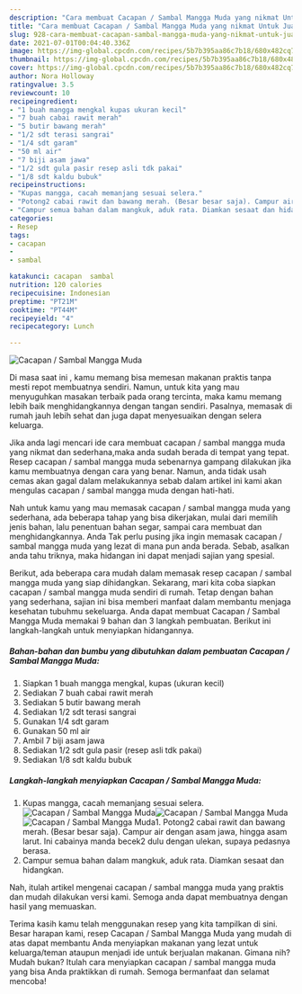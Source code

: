 ```yaml
---
description: "Cara membuat Cacapan / Sambal Mangga Muda yang nikmat Untuk Jualan"
title: "Cara membuat Cacapan / Sambal Mangga Muda yang nikmat Untuk Jualan"
slug: 928-cara-membuat-cacapan-sambal-mangga-muda-yang-nikmat-untuk-jualan
date: 2021-07-01T00:04:40.336Z
image: https://img-global.cpcdn.com/recipes/5b7b395aa86c7b18/680x482cq70/cacapan-sambal-mangga-muda-foto-resep-utama.jpg
thumbnail: https://img-global.cpcdn.com/recipes/5b7b395aa86c7b18/680x482cq70/cacapan-sambal-mangga-muda-foto-resep-utama.jpg
cover: https://img-global.cpcdn.com/recipes/5b7b395aa86c7b18/680x482cq70/cacapan-sambal-mangga-muda-foto-resep-utama.jpg
author: Nora Holloway
ratingvalue: 3.5
reviewcount: 10
recipeingredient:
- "1 buah mangga mengkal kupas ukuran kecil"
- "7 buah cabai rawit merah"
- "5 butir bawang merah"
- "1/2 sdt terasi sangrai"
- "1/4 sdt garam"
- "50 ml air"
- "7 biji asam jawa"
- "1/2 sdt gula pasir resep asli tdk pakai"
- "1/8 sdt kaldu bubuk"
recipeinstructions:
- "Kupas mangga, cacah memanjang sesuai selera."
- "Potong2 cabai rawit dan bawang merah. (Besar besar saja). Campur air dengan asam jawa, hingga asam larut. Ini cabainya manda becek2 dulu dengan ulekan, supaya pedasnya berasa."
- "Campur semua bahan dalam mangkuk, aduk rata. Diamkan sesaat dan hidangkan."
categories:
- Resep
tags:
- cacapan
- 
- sambal

katakunci: cacapan  sambal 
nutrition: 120 calories
recipecuisine: Indonesian
preptime: "PT21M"
cooktime: "PT44M"
recipeyield: "4"
recipecategory: Lunch

---
```



![Cacapan / Sambal Mangga Muda](https://img-global.cpcdn.com/recipes/5b7b395aa86c7b18/680x482cq70/cacapan-sambal-mangga-muda-foto-resep-utama.jpg)

Di masa  saat ini , kamu memang bisa memesan makanan praktis tanpa mesti repot membuatnya sendiri. Namun, untuk kita yang mau menyuguhkan masakan terbaik pada orang tercinta, maka kamu memang lebih baik menghidangkannya dengan tangan sendiri. Pasalnya, memasak di rumah jauh lebih sehat dan juga dapat menyesuaikan dengan selera keluarga.

Jika anda lagi mencari ide cara membuat cacapan / sambal mangga muda yang nikmat dan sederhana,maka anda sudah berada di tempat yang tepat. Resep cacapan / sambal mangga muda  sebenarnya gampang dilakukan jika kamu membuatnya dengan cara yang benar. Namun, anda tidak usah cemas akan gagal dalam melakukannya 
sebab dalam artikel ini kami akan mengulas cacapan / sambal mangga muda dengan hati-hati.  



Nah untuk kamu yang mau memasak cacapan / sambal mangga muda yang sederhana, ada beberapa tahap yang bisa dikerjakan, mulai dari memilih jenis bahan, lalu penentuan bahan segar, sampai cara membuat dan menghidangkannya. Anda Tak perlu pusing jika ingin memasak cacapan / sambal mangga muda yang lezat di mana pun anda berada. Sebab, asalkan anda  tahu triknya, maka hidangan ini dapat menjadi sajian yang spesial.

Berikut, ada beberapa cara mudah dalam memasak resep cacapan / sambal mangga muda yang siap dihidangkan. Sekarang, mari kita coba siapkan cacapan / sambal mangga muda sendiri di rumah. Tetap dengan bahan yang sederhana, sajian ini bisa memberi manfaat dalam membantu menjaga kesehatan tubuhmu sekeluarga. Anda dapat membuat Cacapan / Sambal Mangga Muda memakai 9 bahan dan 3 langkah pembuatan. Berikut ini langkah-langkah untuk menyiapkan hidangannya.

<!--inarticleads1-->

##### Bahan-bahan dan bumbu yang dibutuhkan dalam pembuatan Cacapan / Sambal Mangga Muda:

1. Siapkan 1 buah mangga mengkal, kupas (ukuran kecil)
1. Sediakan 7 buah cabai rawit merah
1. Sediakan 5 butir bawang merah
1. Sediakan 1/2 sdt terasi sangrai
1. Gunakan 1/4 sdt garam
1. Gunakan 50 ml air
1. Ambil 7 biji asam jawa
1. Sediakan 1/2 sdt gula pasir (resep asli tdk pakai)
1. Sediakan 1/8 sdt kaldu bubuk




<!--inarticleads2-->

##### Langkah-langkah menyiapkan Cacapan / Sambal Mangga Muda:

1. Kupas mangga, cacah memanjang sesuai selera.
<img src="https://img-global.cpcdn.com/steps/0d244091785c91e9/160x128cq70/cacapan-sambal-mangga-muda-langkah-memasak-1-foto.jpg" alt="Cacapan / Sambal Mangga Muda"><img src="https://img-global.cpcdn.com/steps/137948299eb1d49f/160x128cq70/cacapan-sambal-mangga-muda-langkah-memasak-1-foto.jpg" alt="Cacapan / Sambal Mangga Muda"><img src="https://img-global.cpcdn.com/steps/aafd3c5c306f869d/160x128cq70/cacapan-sambal-mangga-muda-langkah-memasak-1-foto.jpg" alt="Cacapan / Sambal Mangga Muda">1. Potong2 cabai rawit dan bawang merah. (Besar besar saja). Campur air dengan asam jawa, hingga asam larut. Ini cabainya manda becek2 dulu dengan ulekan, supaya pedasnya berasa.
1. Campur semua bahan dalam mangkuk, aduk rata. Diamkan sesaat dan hidangkan.




Nah, itulah artikel mengenai  cacapan / sambal mangga muda  yang praktis dan mudah dilakukan versi kami. Semoga anda dapat membuatnya dengan hasil yang memuaskan. 

Terima kasih kamu telah menggunakan resep yang kita tampilkan di sini. Besar harapan kami, resep  Cacapan / Sambal Mangga Muda yang mudah di atas dapat membantu Anda menyiapkan makanan yang lezat untuk keluarga/teman ataupun menjadi ide untuk berjualan makanan. Gimana nih? Mudah bukan? Itulah cara menyiapkan cacapan / sambal mangga muda yang bisa Anda praktikkan di rumah. Semoga bermanfaat dan selamat mencoba!

